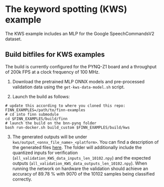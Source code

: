 # The keyword spotting (KWS) example

The KWS example includes an MLP for the Google SpeechCommandsV2 dataset.

## Build bitfiles for KWS examples

The build is currently configured for the PYNQ-Z1 board and a throughput of 200k FPS at a clock frequency of 100 MHz.

1. Download the pretrained MLP ONNX models and pre-processed validation data using the `get-kws-data-model.sh` script.

2. Launch the build as follows:
```shell
# update this according to where you cloned this repo:
FINN_EXAMPLES=/path/to/finn-examples
# cd into finn submodule
cd $FINN_EXAMPLES/build/finn
# launch the build on the bnn-pynq folder
bash run-docker.sh build_custom $FINN_EXAMPLES/build/kws
```

3. The generated outputs will be under `kws/output_<onnx_file_name>_<platform>`.
You can find a description of the generated files [here](https://finn-dev.readthedocs.io/en/latest/command_line.html#simple-dataflow-build-mode).
The folder will additionally include the quantized inputs for verification (`all_validation_KWS_data_inputs_len_10102.npy`) and the expected outputs (`all_validation_KWS_data_outputs_len_10102.npy`).
When running the network on hardware the validation should achieve an accuracy of 89.78 % with 9070 of the 10102 samples being classified correctly.
